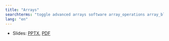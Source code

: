 ```yaml
---
title: "Arrays"
searchterms: "toggle advanced arrays software array_operations array_block read write"
lang: "en"
---
```

 <ul>
 <li class="ng-binding">Slides:
 <a href="ProgrammingLessons/advanced/Arrays.pptx">PPTX</a>,
 <a href="ProgrammingLessons/advanced/Arrays.pdf">PDF</a>
 </li>
 </ul>

